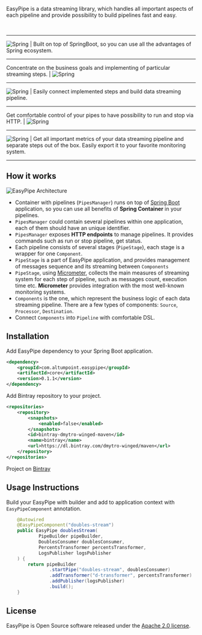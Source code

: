 EasyPipe is a data streaming library, which handles all important aspects of each pipeline and provide possibility to 
build pipelines fast and easy.

<br>

---

![Spring](/img/spring.png) | Built on top of SpringBoot, so you can use all the advantages of Spring ecosystem.

---

Concentrate on the business goals and implementing of particular streaming steps. | ![Spring](/img/objective.png)

---

![Spring](/img/puzzles.png) | Easily connect implemented steps and build data streaming pipeline.

---

Get comfortable control of your pipes to have possibility to run and stop via HTTP. | ![Spring](/img/control.png)

---

![Spring](/img/monitoring.png) | Get all important metrics of your data streaming pipeline and separate steps out of the box. Easily export it to your favorite monitoring system.

---

## How it works
![EasyPipe Architecture](/img/architecture.png)
 - Container with pipelines (`PipesManager`) runs on top of [Spring Boot](https://spring.io/projects/spring-boot) application, 
 so you can use all benefits of **Spring Container** in your pipelines.
 - `PipesManager` could contain several pipelines within one application, each of them should have
 an unique identifier.
 - `PipesManager` exposes **HTTP endpoints** to manage pipelines. It provides commands such as run or stop
 pipeline, get status. 
 - Each pipeline consists of several stages (`PipeStage`), each stage is a wrapper for one `Component`.
 - `PipeStage` is a part of EasyPipe application, and provides management of messages sequence and its
 streaming between `Components` 
 - `PipeStage`, using [Micrometer](https://micrometer.io/), collects the main measures of streaming system
 for each step of pipeline, such as messages count, execution time etc. **Micrometer** provides integration
 with the most well-known monitoring systems.
 - `Components` is the one, which represent the business logic of each data streaming pipeline. There are a few 
 types of components: `Source`, `Processor`, `Destination`.
 - Connect `Components` into `Pipeline` with comfortable DSL.

## Installation
Add EasyPipe dependency to your Spring Boot application.
```xml
<dependency>
    <groupId>com.altumpoint.easypipe</groupId>
    <artifactId>core</artifactId>
    <version>0.1.1</version>
</dependency>
```

Add Bintray repository to your project.
```xml
<repositories>
    <repository>
        <snapshots>
            <enabled>false</enabled>
        </snapshots>
        <id>bintray-dmytro-winged-maven</id>
        <name>bintray</name>
        <url>https://dl.bintray.com/dmytro-winged/maven</url>
    </repository>
</repositories>
```

Project on [Bintray](https://bintray.com/dmytro-winged/maven/easy-pipe)

## Usage Instructions
Build your EasyPipe with builder and add to application context with `EasyPipeComponent` annotation.
```java
    @Autowired
    @EasyPipeComponent("doubles-stream")
    public EasyPipe doublesStream(
            PipeBuilder pipeBuilder,
            DoublesConsumer doublesConsumer,
            PercentsTransformer percentsTransformer,
            LogsPublisher logsPublisher
    ) {
        return pipeBuilder
                .startPipe("doubles-stream", doublesConsumer)
                .addTransformer("d-transformer", percentsTransformer)
                .addPublisher(logsPublisher)
                .build();
    }
```


## License
EasyPipe is Open Source software released under the
[Apache 2.0 license](http://www.apache.org/licenses/LICENSE-2.0.html).
